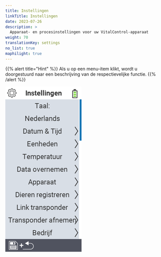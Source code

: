 ```yaml
---
title: Instellingen
linkTitle: Instellingen
date: 2023-07-26
description: >
  Apparaat- en procesinstellingen voor uw VitalControl-apparaat
weight: 70
translationKey: settings
no_list: true
maphilight: true
---
```

{{% alert title="Hint" %}}
Als u op een menu-item klikt, wordt u doorgestuurd naar een beschrijving van de respectievelijke functie.
{{% /alert %}}

<img src="images/menu.png" alt="VitalControl Instellingen" title="Instellingen" usemap="#workmap" class="maphilight" />

<map name="workmap">
  <area shape="rect" coords="2,40,230,120" alt="Taal" title="Stel de taal van de gebruikersinterface in op uw VitalControl-apparaat en sla deze permanent op&#10;Muisklik: open documentatie" href="/nl/docs/settings/language/">
  <area shape="rect" coords="2,120,230,160" alt="Datum & Tijd" title="Hier stelt u de datum en tijd in&#10;Muisklik: open documentatie" href="/nl/docs/settings/datetime/">
  <area shape="rect" coords="2,160,230,200" alt="Eenheden" title="Hier selecteert u eenheden voor temperatuur en massa&#10;Muisklik: open documentatie" href="/nl/docs/settings/units/">
  <area shape="rect" coords="2,200,230,240" alt="Temperatuur" title="Stel de temperatuurinstellingen in voor de toepassing van uw VitalControl-apparaat&#10;Muisklik: open documentatie" href="/nl/docs/settings/temperature/">
   <area shape="rect" coords="2,240,230,280" alt="Data overnemen" title="Hier slaat u relevante informatie op voor de gegevensverzameling van dieren&#10;Muisklik: open documentatie" href="/nl/docs/settings/data-acquisition/">
   <area shape="rect" coords="2,280,230,320" alt="Apparaat" title="Hier kunt u diverse apparaatinstellingen aanpassen&#10;Muisklik: open documentatie" href="/nl/docs/settings/device/">
   <area shape="rect" coords="2,320,230,360" alt="Dieren registreren" title="Hier kunt u verschillende fabrieksinstellingen aanpassen met betrekking tot de registratie van nieuwe dieren naar de eisen van uw boerderij.&#10;Muisklik: open documentatie" href="/nl/docs/settings/animal-registration/">
   <area shape="rect" coords="2,360,230,400" alt="Link transponder" title="Stel de toewijzing van de transponder in op uw VitalControl-apparaat&#10;Muisklik: open documentatie" href="/nl/docs/settings/transponder-linkage/">
   <area shape="rect" coords="2,400,230,439" alt="Transponder afnemen" title="Geef aan hoe de dier-ID wordt toegewezen nadat de transponder is losgemaakt&#10;Muisklik: open documentatie" href="/nl/docs/settings/transponder-linkage/">
   <area shape="rect" coords="2,440,230,480" alt="Bedrijf" title="Sla uw officiële twaalfcijferige nationale boerderij-ID permanent op het VitalControl-apparaat op&#10;Muisklik: open documentatie" href="/nl/docs/settings/farm-number/">
   <area shape="rect" coords="2,482,123,519" alt="Terug" title="Spring één niveau terug" href="/nl/docs/menu/mainmenu/">
</map>
